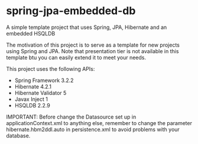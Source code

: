 spring-jpa-embedded-db
======================

A simple template project that uses Spring, JPA, Hibernate and an embedded HSQLDB

The motivation of this project is to serve as a template for new projects using Spring and JPA.
Note that presentation tier is not available in this template btu you can easily extend it to meet your needs.

This project uses the following APIs:

 * Spring Framework 3.2.2
 * Hibernate 4.2.1
 * Hibernate Validator 5
 * Javax Inject 1
 * HSQLDB 2.2.9

IMPORTANT: Before change the Datasource set up in applicationContext.xml to anything else, remember to change 
the parameter hibernate.hbm2ddl.auto in persistence.xml to avoid problems with your database.

